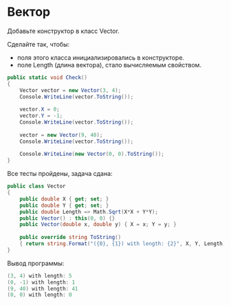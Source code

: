 # Вектор

Добавьте конструктор в класс Vector.

Сделайте так, чтобы:
- поля этого класса инициализировались в конструкторе.
- поле Length (длина вектора), стало вычисляемым свойством.


```cs
public static void Check()
{
    Vector vector = new Vector(3, 4);
    Console.WriteLine(vector.ToString());
    
    vector.X = 0;
    vector.Y = -1;
    Console.WriteLine(vector.ToString());
    
    vector = new Vector(9, 40);
    Console.WriteLine(vector.ToString());
    
    Console.WriteLine(new Vector(0, 0).ToString());
}
```

Все тесты пройдены, задача сдана:
```cs
public class Vector
{
    public double X { get; set; }
    public double Y { get; set; }
    public double Length => Math.Sqrt(X*X + Y*Y);
    public Vector() : this(0, 0) {}
    public Vector(double x, double y) { X = x; Y = y; }
    
    public override string ToString()
    { return string.Format("({0}, {1}) with length: {2}", X, Y, Length); }
}
```

Вывод программы:
```cs
(3, 4) with length: 5
(0, -1) with length: 1
(9, 40) with length: 41
(0, 0) with length: 0
```
